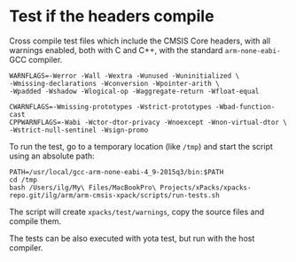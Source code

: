 # Test if the headers compile

Cross compile test files which include the CMSIS Core headers,
with all warnings enabled,
both with C and C++, with the standard `arm-none-eabi-` GCC compiler.

```
WARNFLAGS=-Werror -Wall -Wextra -Wunused -Wuninitialized \
-Wmissing-declarations -Wconversion -Wpointer-arith \
-Wpadded -Wshadow -Wlogical-op -Waggregate-return -Wfloat-equal

CWARNFLAGS=-Wmissing-prototypes -Wstrict-prototypes -Wbad-function-cast
CPPWARNFLAGS=-Wabi -Wctor-dtor-privacy -Wnoexcept -Wnon-virtual-dtor \
-Wstrict-null-sentinel -Wsign-promo
```

To run the test, go to a temporary location (like `/tmp`) and start the script using an absolute path:

```
PATH=/usr/local/gcc-arm-none-eabi-4_9-2015q3/bin:$PATH
cd /tmp
bash /Users/ilg/My\ Files/MacBookPro\ Projects/xPacks/xpacks-repo.git/ilg/arm/arm-cmsis-xpack/scripts/run-tests.sh
```

The script will create `xpacks/test/warnings`, copy the source files and compile them.

The tests can be also executed with yota test, but run with the host compiler.


